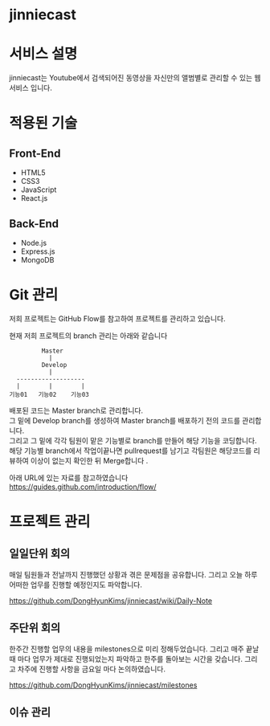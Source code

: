 # jinniecast


서비스 설명
============

jinniecast는 Youtube에서 검색되어진 동영상을 자신만의 앨범별로 관리할 수 있는 웹서비스 입니다.

적용된 기술
============

## Front-End
* HTML5
* CSS3
* JavaScript
* React.js

## Back-End
* Node.js
* Express.js
* MongoDB

Git 관리
============

저희 프로젝트는 GitHub Flow를 참고하여 프로젝트를 관리하고 있습니다.

현재 저희 프로젝트의 branch 관리는 아래와 같습니다

             Master
               |
             Develop
               |
      -------------------
      |        |        |
    기능01   기능02    기능03

배포된 코드는 Master branch로 관리합니다.<br/>
그 밑에 Develop branch를 생성하여 Master branch를 배포하기 전의 코드를 관리합니다.<br/>
그리고 그 밑에 각각 팀원이 맡은 기능별로 branch를 만들어 해당 기능을 코딩합니다.<br/>
해당 기능별 branch에서 작업이끝나면 pullrequest를 남기고 각팀원은 해당코드를 리뷰하여 이상이 없는지 확인한 뒤 Merge합니다
.

아래 URL에 있는 자료를 참고하였습니다
https://guides.github.com/introduction/flow/

프로젝트 관리
============
## 일일단위 회의
매일 팀원들과 전날까지 진행했던 상황과 겪은 문제점을 공유합니다.
그리고 오늘 하루 어떠한 업무를 진행할 예정인지도 파악합니다.

https://github.com/DongHyunKims/jinniecast/wiki/Daily-Note

## 주단위 회의
한주간 진행할 업무의 내용을 milestones으로 미리 정해두었습니다.
그리고 매주 끝날때 마다 업무가 제대로 진행되었는지 파악하고 한주를 돌아보는 시간을 갖습니다.
그리고 차주에 진행할 사항을 금요일 마다 논의하였습니다.

https://github.com/DongHyunKims/jinniecast/milestones

## 이슈 관리
